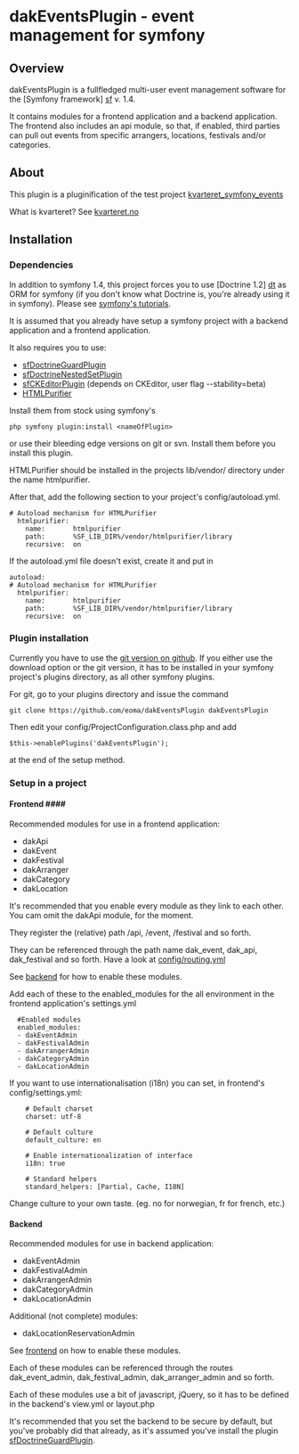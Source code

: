 dakEventsPlugin - event management for symfony
==============================================

Overview
--------

dakEventsPlugin is a fullfledged multi-user event management software
for the [Symfony framework] [sf] v. 1.4.


It contains modules for a frontend application and a backend application. 
The frontend also includes an api module, so that, if enabled, third parties
can pull out events from specific arrangers, locations, festivals and/or categories.

  [sf]: http://www.symfony-project.org/
  [sfdoc]: http://www.symfony-project.org/

About
-----

This plugin is a pluginification of the test project
[kvarteret_symfony_events](https://github.com/eoma/kvarteret_symfony_events)

What is kvarteret? See [kvarteret.no](http://kvarteret.no/)

Installation
------------

### Dependencies ###

In addition to symfony 1.4, this project forces you to use 
[Doctrine 1.2] [dt] as ORM for symfony (if you don't know what 
Doctrine is, you're already using it in symfony). Please see
[symfony's tutorials][sfdoc].

It is assumed that you already have setup a symfony project with
a backend application and a frontend application.

It also requires you to use:

*   [sfDoctrineGuardPlugin][]
*   [sfDoctrineNestedSetPlugin][]
*   [sfCKEditorPlugin][] (depends on CKEditor, user flag --stability=beta)
*   [HTMLPurifier][]

  [sfDoctrineGuardPlugin]: http://www.symfony-project.org/plugins/sfDoctrineGuardPlugin
  [sfDoctrineNestedSetPlugin]: http://www.symfony-project.org/plugins/sfDoctrineNestedSetPlugin
  [sfCKEditorPlugin]: http://www.symfony-project.org/plugins/sfCKEditorPlugin
  [HTMLPurifier]: http://htmlpurifier.org

Install them from stock using symfony's

    php symfony plugin:install <nameOfPlugin>

or use their bleeding edge versions on git or svn. Install them 
before you install this plugin.

HTMLPurifier should be installed in the projects lib/vendor/ directory under
the name htmlpurifier.

After that, add the following section to your project's config/autoload.yml.

    # Autoload mechanism for HTMLPurifier
      htmlpurifier:
        name:       htmlpurifier
        path:       %SF_LIB_DIR%/vendor/htmlpurifier/library
        recursive:  on

If the autoload.yml file doesn't exist, create it and put in

    autoload:
    # Autoload mechanism for HTMLPurifier
      htmlpurifier:
        name:       htmlpurifier
        path:       %SF_LIB_DIR%/vendor/htmlpurifier/library
        recursive:  on

  [dt]: http://www.doctrine-project.org/

### Plugin installation ###

Currently you have to use the [git version on github][gh].
If you either use the download option or the git version, 
it has to be installed in your symfony project's plugins directory, 
as all other symfony plugins.

For git, go to your plugins directory and issue the command

    git clone https://github.com/eoma/dakEventsPlugin dakEventsPlugin

Then edit your config/ProjectConfiguration.class.php and add

    $this->enablePlugins('dakEventsPlugin');

at the end of the setup method.

  [gh]: https://github.com/eoma/dakEventsPlugin/

### Setup in a project ###

#### Frontend #### <a if="project-frontend"/>

Recommended modules for use in a frontend application:

*   dakApi
*   dakEvent
*   dakFestival
*   dakArranger
*   dakCategory
*   dakLocation

It's recommended that you enable every module as they link to each other.
You cam omit the dakApi module, for the moment.

They register the (relative) path /api, /event, /festival and so forth.

They can be referenced through the path name dak_event, dak_api, dak_festival
and so forth. Have a look at 
[config/routing.yml](https://github.com/eoma/dakEventsPlugin/tree/master/config/routing.yml)

See [backend](#project-backend) for how to enable these modules.

Add each of these to the enabled_modules for the all environment in the frontend application's
settings.yml

      #Enabled modules
      enabled_modules:
      - dakEventAdmin
      - dakFestivalAdmin
      - dakArrangerAdmin
      - dakCategoryAdmin
      - dakLocationAdmin

If you want to use internationalisation (i18n) you can set, in frontend's config/settings.yml:

        # Default charset
        charset: utf-8

        # Default culture
        default_culture: en

        # Enable internationalization of interface
        i18n: true

        # Standard helpers
        standard_helpers: [Partial, Cache, I18N]

Change culture to your own taste. (eg. no for norwegian, fr for french, etc.)

#### Backend ####

Recommended modules for use in backend application:

*   dakEventAdmin
*   dakFestivalAdmin
*   dakArrangerAdmin
*   dakCategoryAdmin
*   dakLocationAdmin

Additional (not complete) modules:

*   dakLocationReservationAdmin

See [frontend](#project-frontend) on how to enable these modules.

Each of these modules can be referenced through the routes dak_event_admin,
dak_festival_admin, dak_arranger_admin and so forth.

Each of these modules use a bit of javascript, jQuery, so it has 
to be defined in the backend's view.yml or layout.php

It's recommended that you set the backend to be secure by default, but you've probably
did that already, as it's assumed you've install the plugin [sfDoctrineGuardPlugin][].
